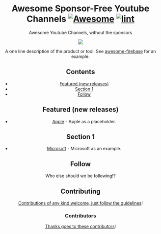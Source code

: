 <div align="center">

<!-- title -->

<!--lint ignore no-dead-urls-->

# Awesome Sponsor-Free Youtube Channels [![Awesome](https://awesome.re/badge.svg)](https://awesome.re) [![lint](https://github.com/cryolithic/awesome-sponsor-free-youtube-channels/actions/workflows/lint.yaml/badge.svg)](https://github.com/cryolithic/awesome-sponsor-free-youtube-channels/actions/workflows/lint.yaml)

<!-- subtitle -->

Awesome Youtube Channels, without the sponsors

<!-- image -->

<a href="" target="_blank" rel="noopener noreferrer">
  <img src="https://github.com/user-attachments/assets/3f87e78c-6675-4fd1-918d-a2ec873586b7" />
</a>

<!-- description -->

A one line description of the product or tool. See
[awesome-firebase](https://github.com/jthegedus/awesome-firebase) for an
example.

<!-- TOC -->

## Contents

- [Featured (new releases)](#featured-new-releases)
- [Section 1](#section-1)
- [Follow](#follow)

<!-- CONTENT -->

## Featured (new releases)

- [Apple](https://apple.com) - Apple as a placeholder.

## Section 1

- [Microsoft](https://www.microsoft.com/) - Microsoft as an example.

<!-- END CONTENT -->

## Follow

<!-- list people worth following on social sites (Twitter, LinkedIn, GitHub, YouTube etc.) -->

Who else should we be following!?

## Contributing

[Contributions of any kind welcome, just follow the guidelines](contributing.md)!

### Contributors

[Thanks goes to these contributors](https://github.com/YOUR_GITHUB_USER/YOUR_REPO/graphs/contributors)!
